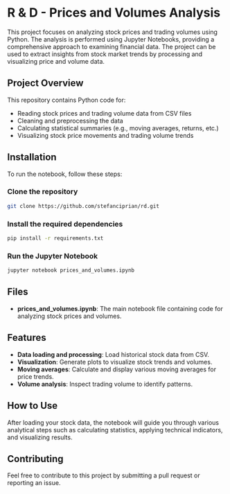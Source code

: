 # R & D - Prices and Volumes Analysis

This project focuses on analyzing stock prices and trading volumes using Python. The analysis is performed using Jupyter Notebooks, providing a comprehensive approach to examining financial data. The project can be used to extract insights from stock market trends by processing and visualizing price and volume data.

## Project Overview

This repository contains Python code for:

- Reading stock prices and trading volume data from CSV files
- Cleaning and preprocessing the data
- Calculating statistical summaries (e.g., moving averages, returns, etc.)
- Visualizing stock price movements and trading volume trends

## Installation

To run the notebook, follow these steps:

### Clone the repository

```bash
git clone https://github.com/stefanciprian/rd.git
```

### Install the required dependencies

```bash
pip install -r requirements.txt
```

### Run the Jupyter Notebook

```bash
jupyter notebook prices_and_volumes.ipynb
```

## Files

- **prices_and_volumes.ipynb**: The main notebook file containing code for analyzing stock prices and volumes.

## Features

- **Data loading and processing**: Load historical stock data from CSV.
- **Visualization**: Generate plots to visualize stock trends and volumes.
- **Moving averages**: Calculate and display various moving averages for price trends.
- **Volume analysis**: Inspect trading volume to identify patterns.

## How to Use

After loading your stock data, the notebook will guide you through various analytical steps such as calculating statistics, applying technical indicators, and visualizing results.

## Contributing

Feel free to contribute to this project by submitting a pull request or reporting an issue.

